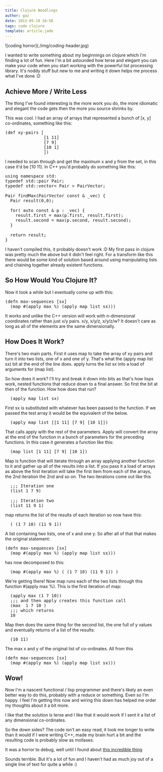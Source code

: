 ```yaml
---
title: Clojure Noodlings
author: gaz
date: 2013-05-19 16:58
tags: code clojure 
template: article.jade
---
```


[clojure]: http://clojure.org/


<div class='middle'>
![coding horror](./img/coding-header.jpg) 
<div>

I wanted to write something about my beginnings on clojure which I'm finding a lot of fun. Here I'm a bit astounded how terse and elegant you can make your code when you start working with the powerful list processing library. It's noddy stuff but new to me and writing it down helps me process what I've done :D

## Achieve More / Write Less
The thing I've found interesting is the more work you do, the more idiomatic and elegant the code gets then the more you source shrinks by.

This was cool. I had an array of arrays that represented a bunch of [x, y] co-ordinates, something like this:

<pre class='prettyprint lang-clj'>
(def xy-pairs [
               [1 11]
               [7 9]
               [10 1]
               ])
</pre>

I needed to scan through and get the maximum x and y from the set, in this case it'd be [10 11]. In C++ you'd probably do something like this:

<pre class='prettyprint' lang-c++>
using namespace std:
typedef std::pair<unsigned int, unsigned int> Pair;
typedef std::vector< Pair > PairVector;

Pair findMax(PairVector const & _vec) {
  Pair result(0,0);
  
  for( auto const & p : _vec) {
    result.first = max(p.first, result.first);
    result.second = max(p.second, result.second);
  }

  return result;
}
</pre>

I haven't compiled this, it probably doesn't work :D My first pass in clojure was pretty much the above but it didn't feel right. For a transform like this there would be some kind of solution based around using manipulating lists and chaining together already existent functions.

## So How Would You Clojure It?
Now it took a while but I eventually come up with this:

<pre class='prettyprint lang-clj'>
(defn max-sequences [sx]
  (map #(apply max %) (apply map list sx)))
</pre>

It works and unlike the C++ version will work with n-dimensional coordinates rather than just x/y pairs. x/y, x/y/z, x/y/z/w? It doesn't care as long as all of the elements are the same dimensionally.

## How Does It Work?

There's two main parts. First it uses map to take the array of xy pairs and turn it into two lists, one of x and one of y. That's what the (apply map list sx) bit at the end of the line does. apply turns the list sx into a load of arguments for (map list).

So how does it work? I'll try and break it down into bits as that's how lisps work, nested functions that reduce down to a final answer. So first the bit at then of the function. How how does that run?

<pre class='prettyprint lang-clj'>
  (apply map list sx)
</pre>

First sx is substituted with whatever has been passed to the function. If we passed the test array it would be the equivalent of the below.

<pre class='prettyprint lang-clj'>
  (apply map list [[1 11] [7 9] [10 1]])
</pre>

That calls apply with the rest of the parameters. Apply will convert the array at the end of the function in a bunch of parameters for the preceding functions. In this case it generates a function like this:

<pre class='prettyprint lang-clj'>
  (map list [1 11] [7 9] [10 1])
</pre>

Map is function that will iterate through an array applying another function to it and gather up all of the results into a list. If you pass it a load of arrays as above the first iteration will take the first item from each of the arrays, the 2nd iteration the 2nd and so on. The two iterations come out like this

<pre class='prettyprint lang-clj'>
  ;;; Iteration one 
  (list 1 7 9)

  ;;; Iteration two 
  (list 11 9 1)
</pre>

map returns the list of the results of each iteration so now have this:

<pre class='prettyprint lang-clj'>
  ( (1 7 10) (11 9 1))
</pre>

A list containing two lists, one of x and one y. So after all of that that makes the original statement:

<pre class='prettyprint lang-clj'>
(defn max-sequences [sx]
  (map #(apply max %) (apply map list sx)))
</pre>

has now decomposed to this:

<pre class='prettyprint lang-clj'>
  (map #(apply max %) ( (1 7 10) (11 9 1)) )
</pre>

We're getting there! Now map runs each of the two lists through this function #(apply max %). This is the first iteration of map:

<pre class='prettyprint lang-clj'>
  (apply max (1 7 10))
  ;;; and then apply creates this function call
  (max  1 7 10 )
  ;;; which returns
  10
</pre>

Map then does the same thing for the second list, the one full of y values and eventually returns of a list of the results:

<pre class='prettyprint lang-clj'>
  (10 11)
</pre>

The max x and y of the original list of co-ordinates. All from this

<pre class='prettyprint lang-clj'>
(defn max-sequences [sx]
  (map #(apply max %) (apply map list sx)))
</pre>

## Wow!

Now I'm a nascent functional / lisp programmer and there's likely an even better way to do this, probably with a reduce or something. Even so I'm happy. I feel I'm getting this now and wiring this down has helped me order my thoughts about it a bit more.

I like that the solution is terse and I like that it would work if I sent it a list of any dimensional co-ordinates.

So the down sides? The code isn't an easy read, it took me longer to write than it would if I were writing C++, made my brain hurt a bit and the resulting code is probably slow as mollases.

It was a horror to debug, well until I found about [this incredible thing](http://www.lighttable.com/ ) 


Sounds terrible. But it's a lot of fun and I haven't had as much joy out of a single line of text for quite a while :) 
